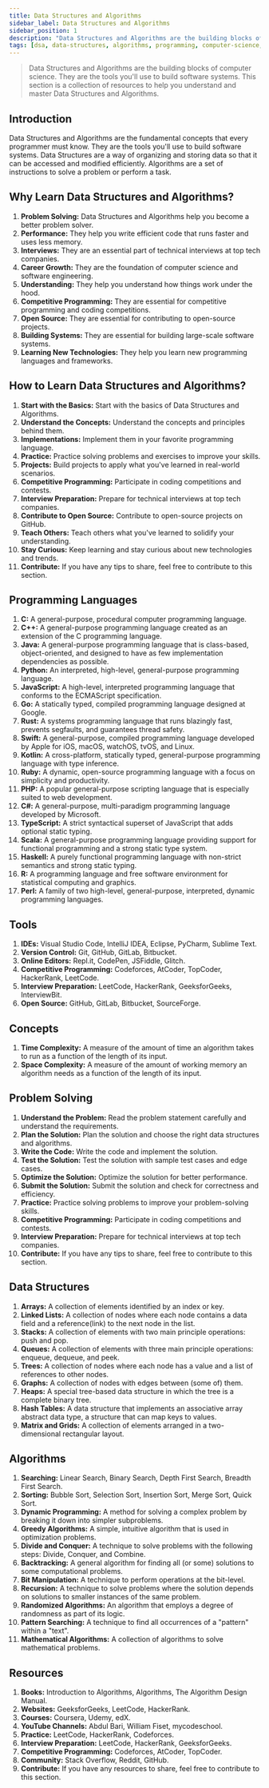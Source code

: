 ```yaml
---
title: Data Structures and Algorithms
sidebar_label: Data Structures and Algorithms
sidebar_position: 1
description: "Data Structures and Algorithms are the building blocks of computer science. They are the tools you'll use to build software systems. This section is a collection of resources to help you understand and master Data Structures and Algorithms."
tags: [dsa, data-structures, algorithms, programming, computer-science, software-engineering, competitive-programming, interview-preparation, open-source, learning, teaching, problem-solving, performance, career-growth, understanding, competitive-programming, coding-competitions, open-source, building-systems, learning-new-technologies, programming-languages, tools, concepts, problem-solving, data-structures, algorithms, resources, books, websites, courses, youtube-channels, practice, interview-preparation, competitive-programming, community, contribute]
---
```


> Data Structures and Algorithms are the building blocks of computer science. They are the tools you'll use to build software systems. This section is a collection of resources to help you understand and master Data Structures and Algorithms.

## Introduction

Data Structures and Algorithms are the fundamental concepts that every programmer must know. They are the tools you'll use to build software systems. Data Structures are a way of organizing and storing data so that it can be accessed and modified efficiently. Algorithms are a set of instructions to solve a problem or perform a task.

## Why Learn Data Structures and Algorithms?

1. **Problem Solving:** Data Structures and Algorithms help you become a better problem solver.
2. **Performance:** They help you write efficient code that runs faster and uses less memory.
3. **Interviews:** They are an essential part of technical interviews at top tech companies.
4. **Career Growth:** They are the foundation of computer science and software engineering.
5. **Understanding:** They help you understand how things work under the hood.
6. **Competitive Programming:** They are essential for competitive programming and coding competitions.
7. **Open Source:** They are essential for contributing to open-source projects.
8. **Building Systems:** They are essential for building large-scale software systems.
9. **Learning New Technologies:** They help you learn new programming languages and frameworks.

## How to Learn Data Structures and Algorithms?

1. **Start with the Basics:** Start with the basics of Data Structures and Algorithms.
2. **Understand the Concepts:** Understand the concepts and principles behind them.
3. **Implementations:** Implement them in your favorite programming language.
4. **Practice:** Practice solving problems and exercises to improve your skills.
5. **Projects:** Build projects to apply what you've learned in real-world scenarios.
6. **Competitive Programming:** Participate in coding competitions and contests.
7. **Interview Preparation:** Prepare for technical interviews at top tech companies.
8. **Contribute to Open Source:** Contribute to open-source projects on GitHub.
9. **Teach Others:** Teach others what you've learned to solidify your understanding.
10. **Stay Curious:** Keep learning and stay curious about new technologies and trends.
11. **Contribute:** If you have any tips to share, feel free to contribute to this section.

## Programming Languages

1. **C:** A general-purpose, procedural computer programming language.
2. **C++:** A general-purpose programming language created as an extension of the C programming language.
3. **Java:** A general-purpose programming language that is class-based, object-oriented, and designed to have as few implementation dependencies as possible.
4. **Python:** An interpreted, high-level, general-purpose programming language.
5. **JavaScript:** A high-level, interpreted programming language that conforms to the ECMAScript specification.
6. **Go:** A statically typed, compiled programming language designed at Google.
7. **Rust:** A systems programming language that runs blazingly fast, prevents segfaults, and guarantees thread safety.
8. **Swift:** A general-purpose, compiled programming language developed by Apple for iOS, macOS, watchOS, tvOS, and Linux.
9. **Kotlin:** A cross-platform, statically typed, general-purpose programming language with type inference.
10. **Ruby:** A dynamic, open-source programming language with a focus on simplicity and productivity.
11. **PHP:** A popular general-purpose scripting language that is especially suited to web development.
12. **C#:** A general-purpose, multi-paradigm programming language developed by Microsoft.
13. **TypeScript:** A strict syntactical superset of JavaScript that adds optional static typing.
14. **Scala:** A general-purpose programming language providing support for functional programming and a strong static type system.
15. **Haskell:** A purely functional programming language with non-strict semantics and strong static typing.
16. **R:** A programming language and free software environment for statistical computing and graphics.
17. **Perl:** A family of two high-level, general-purpose, interpreted, dynamic programming languages.

## Tools

1. **IDEs:** Visual Studio Code, IntelliJ IDEA, Eclipse, PyCharm, Sublime Text.
2. **Version Control:** Git, GitHub, GitLab, Bitbucket.
3. **Online Editors:** Repl.it, CodePen, JSFiddle, Glitch.
4. **Competitive Programming:** Codeforces, AtCoder, TopCoder, HackerRank, LeetCode.
5. **Interview Preparation:** LeetCode, HackerRank, GeeksforGeeks, InterviewBit.
6. **Open Source:** GitHub, GitLab, Bitbucket, SourceForge.
   
## Concepts

1. **Time Complexity:** A measure of the amount of time an algorithm takes to run as a function of the length of its input.
2. **Space Complexity:** A measure of the amount of working memory an algorithm needs as a function of the length of its input.

## Problem Solving

1. **Understand the Problem:** Read the problem statement carefully and understand the requirements.
2. **Plan the Solution:** Plan the solution and choose the right data structures and algorithms.
3. **Write the Code:** Write the code and implement the solution.
4. **Test the Solution:** Test the solution with sample test cases and edge cases.
5. **Optimize the Solution:** Optimize the solution for better performance.
6. **Submit the Solution:** Submit the solution and check for correctness and efficiency.
7. **Practice:** Practice solving problems to improve your problem-solving skills.
8. **Competitive Programming:** Participate in coding competitions and contests.
9. **Interview Preparation:** Prepare for technical interviews at top tech companies.
10. **Contribute:** If you have any tips to share, feel free to contribute to this section.

## Data Structures

1. **Arrays:** A collection of elements identified by an index or key.
2. **Linked Lists:** A collection of nodes where each node contains a data field and a reference(link) to the next node in the list.
3. **Stacks:** A collection of elements with two main principle operations: push and pop.
4. **Queues:** A collection of elements with three main principle operations: enqueue, dequeue, and peek.
5. **Trees:** A collection of nodes where each node has a value and a list of references to other nodes.
6. **Graphs:** A collection of nodes with edges between (some of) them.
7. **Heaps:** A special tree-based data structure in which the tree is a complete binary tree.
8. **Hash Tables:** A data structure that implements an associative array abstract data type, a structure that can map keys to values.
9. **Matrix and Grids:** A collection of elements arranged in a two-dimensional rectangular layout.


## Algorithms

1. **Searching:** Linear Search, Binary Search, Depth First Search, Breadth First Search.
2. **Sorting:** Bubble Sort, Selection Sort, Insertion Sort, Merge Sort, Quick Sort.
3. **Dynamic Programming:** A method for solving a complex problem by breaking it down into simpler subproblems.
4. **Greedy Algorithms:** A simple, intuitive algorithm that is used in optimization problems.
5. **Divide and Conquer:** A technique to solve problems with the following steps: Divide, Conquer, and Combine.
6. **Backtracking:** A general algorithm for finding all (or some) solutions to some computational problems.
7. **Bit Manipulation:** A technique to perform operations at the bit-level.
8. **Recursion:** A technique to solve problems where the solution depends on solutions to smaller instances of the same problem.
9. **Randomized Algorithms:** An algorithm that employs a degree of randomness as part of its logic.
10. **Pattern Searching:** A technique to find all occurrences of a "pattern" within a "text".
11. **Mathematical Algorithms:** A collection of algorithms to solve mathematical problems.

## Resources

1. **Books:** Introduction to Algorithms, Algorithms, The Algorithm Design Manual.
2. **Websites:** GeeksforGeeks, LeetCode, HackerRank.
3. **Courses:** Coursera, Udemy, edX.
4. **YouTube Channels:** Abdul Bari, William Fiset, mycodeschool.
5. **Practice:** LeetCode, HackerRank, Codeforces.
6. **Interview Preparation:** LeetCode, HackerRank, GeeksforGeeks.
7. **Competitive Programming:** Codeforces, AtCoder, TopCoder.
8. **Community:** Stack Overflow, Reddit, GitHub.   
9. **Contribute:** If you have any resources to share, feel free to contribute to this section.